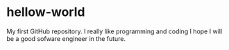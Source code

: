 # hellow-world
My first GitHub repository.
I really like programming and coding I hope I will be a good sofware engineer in the future.
